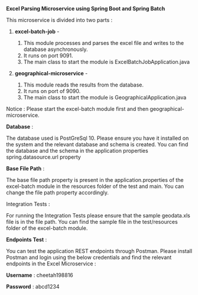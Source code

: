 **Excel Parsing Microservice using Spring Boot and Spring Batch**

This microservice is divided into two parts :

1. **excel-batch-job** - 
	
    1. This module processes and parses the excel file and writes to the database asynchronously.
    2. It runs on port 9091.
    3. The main class to start the module is ExcelBatchJobApplication.java

2. **geographical-microservice** - 
	
    1. This module reads the results from the database.
	2. It runs on port of 9090.
	3. The main class to start the module is GeographicalApplication.java

Notice : Please start the excel-batch module first and then geographical-microservice.

**Database** :

The database used is PostGreSql 10. Please ensure you have it installed on the system and the relevant database and schema is created. You can find the database and the schema in the application properties spring.datasource.url property 

**Base File Path** : 

The base file path property is present in the application.properties of the excel-batch module in the resources folder of the test and main.
You can change the file path property accordingly.

Integration Tests :

For running the Integration Tests please ensure that the sample geodata.xls file is in the file path. You can find the sample file in the test/resources folder of the excel-batch module.

**Endpoints Test** :

You can test the application REST endpoints through Postman.
Please install Postman and login using the below credentials and find the relevant endpoints in the Excel Microservice :

**Username** : cheetah198816

**Password** : abcd1234

